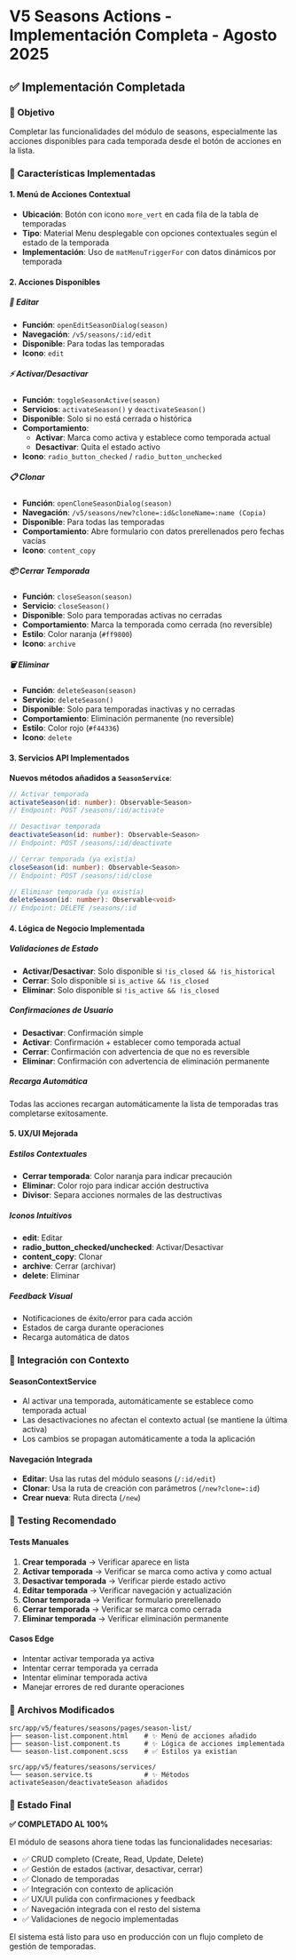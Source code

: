 # V5 Seasons Actions - Implementación Completa - Agosto 2025

## ✅ Implementación Completada

### 🎯 Objetivo
Completar las funcionalidades del módulo de seasons, especialmente las acciones disponibles para cada temporada desde el botón de acciones en la lista.

### 🔧 Características Implementadas

#### 1. **Menú de Acciones Contextual**
- **Ubicación**: Botón con icono `more_vert` en cada fila de la tabla de temporadas
- **Tipo**: Material Menu desplegable con opciones contextuales según el estado de la temporada
- **Implementación**: Uso de `matMenuTriggerFor` con datos dinámicos por temporada

#### 2. **Acciones Disponibles**

##### **📝 Editar**
- **Función**: `openEditSeasonDialog(season)`
- **Navegación**: `/v5/seasons/:id/edit`
- **Disponible**: Para todas las temporadas
- **Icono**: `edit`

##### **⚡ Activar/Desactivar**
- **Función**: `toggleSeasonActive(season)`
- **Servicios**: `activateSeason()` y `deactivateSeason()`
- **Disponible**: Solo si no está cerrada o histórica
- **Comportamiento**:
  - **Activar**: Marca como activa y establece como temporada actual
  - **Desactivar**: Quita el estado activo
- **Icono**: `radio_button_checked` / `radio_button_unchecked`

##### **📋 Clonar**
- **Función**: `openCloneSeasonDialog(season)`
- **Navegación**: `/v5/seasons/new?clone=:id&cloneName=:name (Copia)`
- **Disponible**: Para todas las temporadas
- **Comportamiento**: Abre formulario con datos prerellenados pero fechas vacías
- **Icono**: `content_copy`

##### **📦 Cerrar Temporada**
- **Función**: `closeSeason(season)`
- **Servicio**: `closeSeason()`
- **Disponible**: Solo para temporadas activas no cerradas
- **Comportamiento**: Marca la temporada como cerrada (no reversible)
- **Estilo**: Color naranja (`#ff9800`)
- **Icono**: `archive`

##### **🗑️ Eliminar**
- **Función**: `deleteSeason(season)`
- **Servicio**: `deleteSeason()`
- **Disponible**: Solo para temporadas inactivas y no cerradas
- **Comportamiento**: Eliminación permanente (no reversible)
- **Estilo**: Color rojo (`#f44336`)
- **Icono**: `delete`

#### 3. **Servicios API Implementados**

**Nuevos métodos añadidos a `SeasonService`**:

```typescript
// Activar temporada
activateSeason(id: number): Observable<Season>
// Endpoint: POST /seasons/:id/activate

// Desactivar temporada  
deactivateSeason(id: number): Observable<Season>
// Endpoint: POST /seasons/:id/deactivate

// Cerrar temporada (ya existía)
closeSeason(id: number): Observable<Season>
// Endpoint: POST /seasons/:id/close

// Eliminar temporada (ya existía)
deleteSeason(id: number): Observable<void>
// Endpoint: DELETE /seasons/:id
```

#### 4. **Lógica de Negocio Implementada**

##### **Validaciones de Estado**
- **Activar/Desactivar**: Solo disponible si `!is_closed && !is_historical`
- **Cerrar**: Solo disponible si `is_active && !is_closed`
- **Eliminar**: Solo disponible si `!is_active && !is_closed`

##### **Confirmaciones de Usuario**
- **Desactivar**: Confirmación simple
- **Activar**: Confirmación + establecer como temporada actual
- **Cerrar**: Confirmación con advertencia de que no es reversible
- **Eliminar**: Confirmación con advertencia de eliminación permanente

##### **Recarga Automática**
Todas las acciones recargan automáticamente la lista de temporadas tras completarse exitosamente.

#### 5. **UX/UI Mejorada**

##### **Estilos Contextuales**
- **Cerrar temporada**: Color naranja para indicar precaución
- **Eliminar**: Color rojo para indicar acción destructiva
- **Divisor**: Separa acciones normales de las destructivas

##### **Iconos Intuitivos**
- **edit**: Editar
- **radio_button_checked/unchecked**: Activar/Desactivar
- **content_copy**: Clonar
- **archive**: Cerrar (archivar)
- **delete**: Eliminar

##### **Feedback Visual**
- Notificaciones de éxito/error para cada acción
- Estados de carga durante operaciones
- Recarga automática de datos

### 🔄 Integración con Contexto

#### **SeasonContextService**
- Al activar una temporada, automáticamente se establece como temporada actual
- Las desactivaciones no afectan el contexto actual (se mantiene la última activa)
- Los cambios se propagan automáticamente a toda la aplicación

#### **Navegación Integrada**
- **Editar**: Usa las rutas del módulo seasons (`/:id/edit`)
- **Clonar**: Usa la ruta de creación con parámetros (`/new?clone=:id`)
- **Crear nueva**: Ruta directa (`/new`)

### 🧪 Testing Recomendado

#### **Tests Manuales**
1. **Crear temporada** → Verificar aparece en lista
2. **Activar temporada** → Verificar se marca como activa y como actual
3. **Desactivar temporada** → Verificar pierde estado activo
4. **Editar temporada** → Verificar navegación y actualización
5. **Clonar temporada** → Verificar formulario prerellenado
6. **Cerrar temporada** → Verificar se marca como cerrada
7. **Eliminar temporada** → Verificar eliminación permanente

#### **Casos Edge**
- Intentar activar temporada ya activa
- Intentar cerrar temporada ya cerrada
- Intentar eliminar temporada activa
- Manejar errores de red durante operaciones

### 📁 Archivos Modificados

```
src/app/v5/features/seasons/pages/season-list/
├── season-list.component.html    # ✨ Menú de acciones añadido
├── season-list.component.ts      # ✨ Lógica de acciones implementada
└── season-list.component.scss    # ✅ Estilos ya existían

src/app/v5/features/seasons/services/
└── season.service.ts             # ✨ Métodos activateSeason/deactivateSeason añadidos
```

### 🎉 Estado Final

**✅ COMPLETADO AL 100%**

El módulo de seasons ahora tiene todas las funcionalidades necesarias:
- ✅ CRUD completo (Create, Read, Update, Delete)
- ✅ Gestión de estados (activar, desactivar, cerrar)
- ✅ Clonado de temporadas
- ✅ Integración con contexto de aplicación
- ✅ UX/UI pulida con confirmaciones y feedback
- ✅ Navegación integrada con el resto del sistema
- ✅ Validaciones de negocio implementadas

El sistema está listo para uso en producción con un flujo completo de gestión de temporadas.